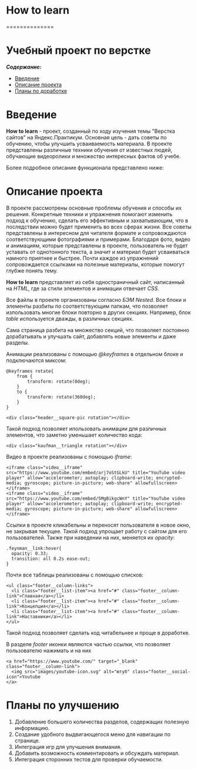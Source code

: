 # How to learn
==============
# Учебный проект по верстке
***Содержание:***
- [Введение](#Introduction)
- [Описание проекта](#Project-description)
- [Планы по доработке](#Plans-to-refine)

# Введение <a name="Introduction"></a>

**How to learn** - проект, созданный по ходу изучения темы "Верстка сайтов" на Яндекс.Практикум. Основная цель - дать советы по обучению, чтобы улучшить усваиваемость материала. В проекте представлены различные техники обучения от известных людей, обучающие видеоролики и множество интересных фактов об учебе.

Более подробное описание функционала представлено ниже:

# Описание проекта <a name="Project-description"></a>
В проекте рассмотрены основные проблемы обучения и способы их решения. Конкретные техники и упражнения помогают изменить подход к обучению, сделать его эффективным и захватывающим, что в последствии можно будет применить во всех сферах жизни. Все советы представлены в интересном для читателя формате и сопровождаются соответствующими фотографиями и примерами. 
Благодаря фото, видео и анимациям, которые представлены в проекте, пользователь не будет уставать от однотонного текста, а значит и материал будет усваиваться намного приятнее и быстрее. Почти каждое из упражнений сопровождается ссылками на полезные материалы, которые помогут глубже понять тему.

**How to learn** представляет из себя одностраничный сайт, написанный на *HTML*, где за стили элементов и анимации отвечает *CSS*. 

Все файлы в проекте организованы согласно *БЭМ Nested*. Все блоки и элементы разбиты по соответствующим папкам, что позволяет изпользовать многие блоки повторно в других секциях. Например, блок *table* используется дважды, в различных секциях.

Сама страница разбита на множество секций, что позволяет постоянно дорабатывать и улучшать сайт, добавлять новые элементы и даже разделы.

Анимации реализованы с помощью *@keyframes* в отдельном блоке и подключаются миксом:
```
@keyframes rotate{
    from {
        transform: rotate(0deg);
    }
    to {
        transform: rotate(360deg);
    }
}
```

```
<div class="header__square-pic rotation"></div>
```
Такой подход позволяет ипользовать анимации для различных элементов, что заметно уменьшает количество кода:

```
<div class="kaufman__triangle rotation"></div>
```

Видео в проекте реализованы с помощью *iframe*:
```
<iframe class="video__iframe" src="https://www.youtube.com/embed/arj7oStGLkU" title="YouTube video player" allow="accelerometer; autoplay; clipboard-write; encrypted-media; gyroscope; picture-in-picture; web-share" allowfullscreen></iframe>
<iframe class="video__iframe" src="https://www.youtube.com/embed/5MgBikgcWnY" title="YouTube video player" allow="accelerometer; autoplay; clipboard-write; encrypted-media; gyroscope; picture-in-picture; web-share" allowfullscreen></iframe>
```

Ссылки в проекте кликабельны и переносят пользователя в новое окно, не закрывая текущее. Такой подход упрощает работу с сайтом для его пользователей.
Также при наведении на них, меняется их *opacity*:
```
.feynman__link:hover{
  opacity: 0.33;
  transition: all 0.2s ease-out;
}
```

Почти все таблицы реализованы с помощью списков:
```
<ul class="footer__column-links">
  <li class="footer__list-item"><a href="#" class="footer__column-link">Главная</a></li>
  <li class="footer__list-item"><a href="#" class="footer__column-link">Концепция</a></li>
  <li class="footer__list-item"><a href="#" class="footer__column-link">Наставники</a></li>
</ul>
```
Такой подход позволяет сделать код читабельнее и проще в доработке.

В разделе *footer* иконки являются частью ссылки, что позволяет пользователю нажимать и на них
```
<a href="https://www.youtube.com/" target="_blank" class="footer__column-link">
  <img src="images/youtube-icon.svg" alt="ютуб" class="footer__social-icon">Youtube
</a>
```

# Планы по улучшению <a name="Plans-to-refine"></a>

1. Добавление большего количества разделов, содержащих полезную информацию.
2. Создание удобного выдвигающегося меню для навигации по странице.
3. Интеграция игр для улучшения внимания.
4. Добавить возможность комментировать и обсуждать материал.
5. Интеграция сторонних тестов для проверки обучаемости.
